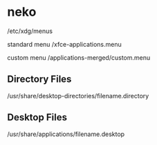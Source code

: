 # neko

/etc/xdg/menus

standard menu
/xfce-applications.menu

custom menu
/applications-merged/custom.menu

## Directory Files
/usr/share/desktop-directories/filename.directory

## Desktop Files
/usr/share/applications/filename.desktop
